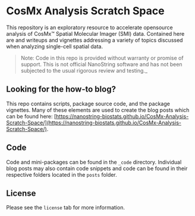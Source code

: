 # CosMx Analysis Scratch Space

This repository is an exploratory resource to accelerate opensource analysis
of CosMx&#8482; Spatial Molecular Imager (SMI) data. Contained here are and writeups
and vignettes addressing a variety of topics discussed when analyzing single-cell
spatial data.

> Note: Code in this repo is provided without warranty or promise of support. This is not official NanoString software and has not been subjected to the usual rigorous review and testing._


## Looking for the how-to blog? 

This repo contains scripts, package source code, and the package vignettes. Many of these elements are used to create the blog posts which can be found here: [https://nanostring-biostats.github.io/CosMx-Analysis-Scratch-Space/](https://nanostring-biostats.github.io/CosMx-Analysis-Scratch-Space/).

## Code

Code and mini-packages can be found in the `_code` directory. Individual blog posts may also contain code snippets and code can be found in their respective folders located in the `posts` folder. 

## License

Please see the `license` tab for more information.



